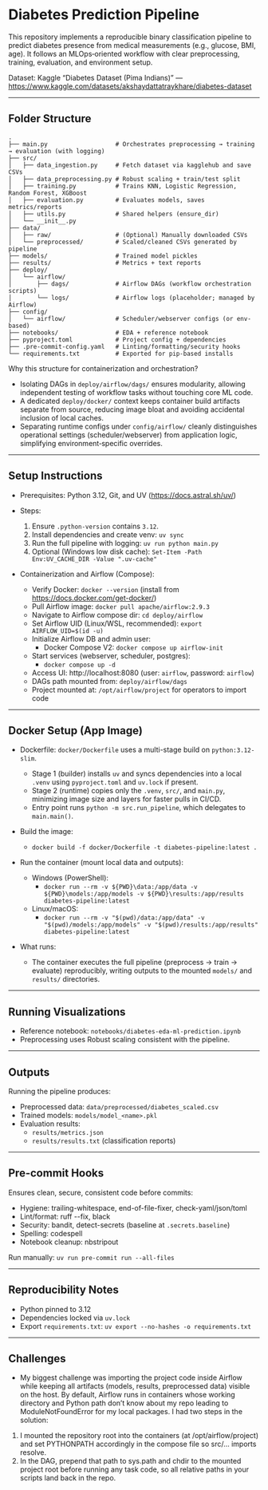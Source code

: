 # Diabetes Prediction Pipeline

This repository implements a reproducible binary classification pipeline to predict diabetes presence from medical measurements (e.g., glucose, BMI, age). It follows an MLOps‑oriented workflow with clear preprocessing, training, evaluation, and environment setup.

Dataset: Kaggle “Diabetes Dataset (Pima Indians)” — https://www.kaggle.com/datasets/akshaydattatraykhare/diabetes-dataset

---

## Folder Structure

```
.
├── main.py                   # Orchestrates preprocessing → training → evaluation (with logging)
├── src/
│   ├── data_ingestion.py     # Fetch dataset via kagglehub and save CSVs
│   ├── data_preprocessing.py # Robust scaling + train/test split
│   ├── training.py           # Trains KNN, Logistic Regression, Random Forest, XGBoost
│   ├── evaluation.py         # Evaluates models, saves metrics/reports
│   ├── utils.py              # Shared helpers (ensure_dir)
│   └── __init__.py
├── data/
│   ├── raw/                  # (Optional) Manually downloaded CSVs
│   └── preprocessed/         # Scaled/cleaned CSVs generated by pipeline
├── models/                   # Trained model pickles
├── results/                  # Metrics + text reports
├── deploy/
│   └── airflow/
│       ├── dags/             # Airflow DAGs (workflow orchestration scripts)
│       └── logs/             # Airflow logs (placeholder; managed by Airflow)
├── config/
│   └── airflow/              # Scheduler/webserver configs (or env-based)
├── notebooks/                # EDA + reference notebook
├── pyproject.toml            # Project config + dependencies
├── .pre-commit-config.yaml   # Linting/formatting/security hooks
└── requirements.txt          # Exported for pip-based installs
```

Why this structure for containerization and orchestration?
- Isolating DAGs in `deploy/airflow/dags/` ensures modularity, allowing independent testing of workflow tasks without touching core ML code.
- A dedicated `deploy/docker/` context keeps container build artifacts separate from source, reducing image bloat and avoiding accidental inclusion of local caches.
- Separating runtime configs under `config/airflow/` cleanly distinguishes operational settings (scheduler/webserver) from application logic, simplifying environment‑specific overrides.

---

## Setup Instructions

- Prerequisites: Python 3.12, Git, and UV (https://docs.astral.sh/uv/)
- Steps:
  1) Ensure `.python-version` contains `3.12`.
  2) Install dependencies and create venv: `uv sync`
  3) Run the full pipeline with logging: `uv run python main.py`
  4) Optional (Windows low disk cache): `Set-Item -Path Env:UV_CACHE_DIR -Value ".uv-cache"`

- Containerization and Airflow (Compose):
  - Verify Docker: `docker --version` (install from https://docs.docker.com/get-docker/)
  - Pull Airflow image: `docker pull apache/airflow:2.9.3`
  - Navigate to Airflow compose dir: `cd deploy/airflow`
  - Set Airflow UID (Linux/WSL, recommended): `export AIRFLOW_UID=$(id -u)`
  - Initialize Airflow DB and admin user:
    - Docker Compose V2: `docker compose up airflow-init`
  - Start services (webserver, scheduler, postgres):
    - `docker compose up -d`
  - Access UI: http://localhost:8080 (user: `airflow`, password: `airflow`)
  - DAGs path mounted from: `deploy/airflow/dags`
  - Project mounted at: `/opt/airflow/project` for operators to import code

---

## Docker Setup (App Image)

- Dockerfile: `docker/Dockerfile` uses a multi-stage build on `python:3.12-slim`.
  - Stage 1 (builder) installs `uv` and syncs dependencies into a local `.venv` using `pyproject.toml` and `uv.lock` if present.
  - Stage 2 (runtime) copies only the `.venv`, `src/`, and `main.py`, minimizing image size and layers for faster pulls in CI/CD.
  - Entry point runs `python -m src.run_pipeline`, which delegates to `main.main()`.

- Build the image:
  - `docker build -f docker/Dockerfile -t diabetes-pipeline:latest .`

- Run the container (mount local data and outputs):
  - Windows (PowerShell):
    - `docker run --rm -v ${PWD}\data:/app/data -v ${PWD}\models:/app/models -v ${PWD}\results:/app/results diabetes-pipeline:latest`
  - Linux/macOS:
    - `docker run --rm -v "$(pwd)/data:/app/data" -v "$(pwd)/models:/app/models" -v "$(pwd)/results:/app/results" diabetes-pipeline:latest`

- What runs:
  - The container executes the full pipeline (preprocess → train → evaluate) reproducibly, writing outputs to the mounted `models/` and `results/` directories.

---

## Running Visualizations

- Reference notebook: `notebooks/diabetes-eda-ml-prediction.ipynb`
- Preprocessing uses Robust scaling consistent with the pipeline.

---

## Outputs

Running the pipeline produces:
- Preprocessed data: `data/preprocessed/diabetes_scaled.csv`
- Trained models: `models/model_<name>.pkl`
- Evaluation results:
  - `results/metrics.json`
  - `results/results.txt` (classification reports)

---

## Pre-commit Hooks

Ensures clean, secure, consistent code before commits:
- Hygiene: trailing-whitespace, end-of-file-fixer, check-yaml/json/toml
- Lint/format: ruff --fix, black
- Security: bandit, detect-secrets (baseline at `.secrets.baseline`)
- Spelling: codespell
- Notebook cleanup: nbstripout

Run manually: `uv run pre-commit run --all-files`

---

## Reproducibility Notes

- Python pinned to 3.12
- Dependencies locked via `uv.lock`
- Export `requirements.txt`: `uv export --no-hashes -o requirements.txt`

---

## Challenges

- My biggest challenge was importing the project code inside Airflow while keeping all artifacts (models, results, preprocessed data) visible on the host. By default, Airflow runs in containers whose working directory and Python path don’t know about my repo leading to ModuleNotFoundError for my local packages. I had two steps in the solution:
1. I mounted the repository root into the containers (at /opt/airflow/project) and set PYTHONPATH accordingly in the compose file so src/... imports resolve.
2. In the DAG, prepend that path to sys.path and chdir to the mounted project root before running any task code, so all relative paths in your scripts land back in the repo.
